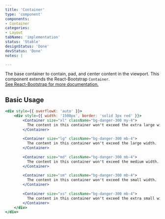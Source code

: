 ```yaml
---
title: 'Container'
type: 'component'
components:
- Container
categories:
- Layout
tabName: 'implementation'
status: 'Stable'
designStatus: 'Done'
devStatus: 'Done'
notes: |

---
```


The base container to contain, pad, and center content in the viewport. This component extends the React-Bootstrap `Container`.<br/> <a href="https://react-bootstrap-v4.netlify.app/layout/grid/" target="_blank" rel="noopener noreferrer">See React-Bootstrap for more documentation.</a>

## Basic Usage

```jsx live
<div style={{ overflowX: 'auto' }}>
    <div style={{ width: '1500px', border: 'solid 3px red' }}>
        <Container size="xl" className="bg-danger-300 my-4">
          The content in this container won't exceed the extra large width.
        </Container>
        
        <Container size="lg" className="bg-danger-300 mb-4">
          The content in this container won't exceed the large width.
        </Container>
        
        <Container size="md" className="bg-danger-300 mb-4">
          The content in this container won't exceed the medium width.
        </Container>
        
        <Container size="sm" className="bg-danger-300 mb-4">
          The content in this container won't exceed the small width.
        </Container>
        
        <Container size="xs" className="bg-danger-300 mb-4">
          The content in this container won't exceed the extra small width.
        </Container>
    </div>
</div>
```
